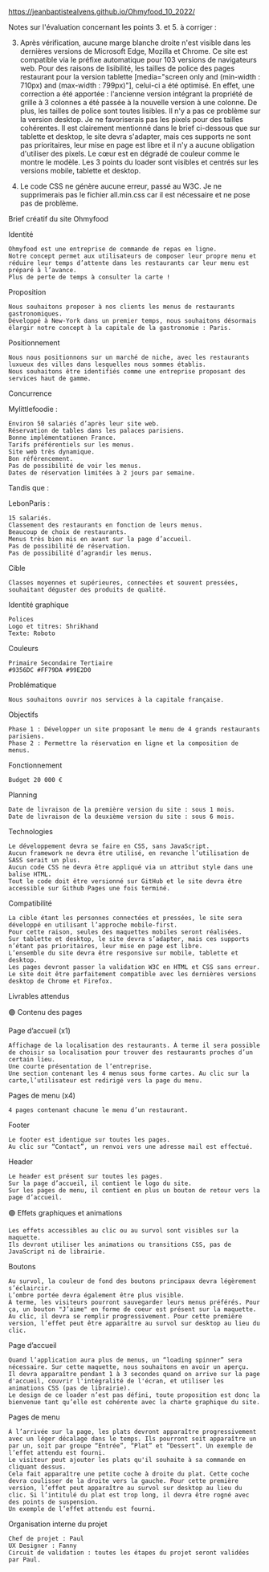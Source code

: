 ﻿https://jeanbaptistealvens.github.io/Ohmyfood_10_2022/

Notes sur l'évaluation concernant les points 3. et 5. à corriger :

3. Après vérification, aucune marge blanche droite n'est visible dans les dernières versions de Microsoft Edge, Mozilla et Chrome. Ce site est compatible via le préfixe automatique pour 103 versions de navigateurs web.
Pour des raisons de lisibilité, les tailles de police des pages restaurant pour la version tablette [media="screen only and (min-width : 710px) and (max-width : 799px)"], celui-ci a été optimisé. En effet, une correction a été apportée : l'ancienne version intégrant la propriété de grille à 3 colonnes a été passée à la nouvelle version à une colonne.
De plus, les tailles de police sont toutes lisibles. Il n'y a pas ce problème sur la version desktop. Je ne favoriserais pas les pixels pour des tailles cohérentes. Il est clairement mentionné dans le brief ci-dessous que sur tablette et desktop, le site devra s'adapter, mais ces supports ne sont pas prioritaires, leur mise en page est libre et il n'y a aucune obligation d'utiliser des pixels.
Le cœur est en dégradé de couleur comme le montre le modèle.
Les 3 points du loader sont visibles et centrés sur les versions mobile, tablette et desktop.

5. Le code CSS ne génère aucune erreur, passé au W3C. Je ne supprimerais pas le fichier all.min.css car il est nécessaire et ne pose pas de problème.


Brief créatif du site Ohmyfood

Identité

    Ohmyfood est une entreprise de commande de repas en ligne.
    Notre concept permet aux utilisateurs de composer leur propre menu et réduire leur temps d’attente dans les restaurants car leur menu est préparé à l’avance.
    Plus de perte de temps à consulter la carte !

Proposition

    Nous souhaitons proposer à nos clients les menus de restaurants gastronomiques.
    Développé à New-York dans un premier temps, nous souhaitons désormais élargir notre concept à la capitale de la gastronomie : Paris.

Positionnement

    Nous nous positionnons sur un marché de niche, avec les restaurants luxueux des villes dans lesquelles nous sommes établis.
    Nous souhaitons être identifiés comme une entreprise proposant des services haut de gamme.

Concurrence

Mylittlefoodie :

    Environ 50 salariés d’après leur site web.
    Réservation de tables dans les palaces parisiens.
    Bonne implémentationen France.
    Tarifs préférentiels sur les menus.
    Site web très dynamique.
    Bon référencement.
    Pas de possibilité de voir les menus.
    Dates de réservation limitées à 2 jours par semaine.

Tandis que :

LebonParis :

    15 salariés.
    Classement des restaurants en fonction de leurs menus.
    Beaucoup de choix de restaurants.
    Menus très bien mis en avant sur la page d’accueil.
    Pas de possibilité de réservation.
    Pas de possibilité d’agrandir les menus.

Cible

    Classes moyennes et supérieures, connectées et souvent pressées, souhaitant déguster des produits de qualité.

Identité graphique

    Polices
    Logo et titres: Shrikhand
    Texte: Roboto

Couleurs

    Primaire Secondaire Tertiaire
    #9356DC #FF79DA #99E2D0

Problématique

    Nous souhaitons ouvrir nos services à la capitale française.

Objectifs

    Phase 1 : Développer un site proposant le menu de 4 grands restaurants parisiens.
    Phase 2 : Permettre la réservation en ligne et la composition de menus.

Fonctionnement

    Budget 20 000 €

Planning

    Date de livraison de la première version du site : sous 1 mois.
    Date de livraison de la deuxième version du site : sous 6 mois.

Technologies

    Le développement devra se faire en CSS, sans JavaScript.
    Aucun framework ne devra être utilisé, en revanche l’utilisation de SASS serait un plus.
    Aucun code CSS ne devra être appliqué via un attribut style dans une balise HTML.
    Tout le code doit être versionné sur GitHub et le site devra être accessible sur Github Pages une fois terminé.

Compatibilité

    La cible étant les personnes connectées et pressées, le site sera développé en utilisant l’approche mobile-first.
    Pour cette raison, seules des maquettes mobiles seront réalisées.
    Sur tablette et desktop, le site devra s’adapter, mais ces supports n’étant pas prioritaires, leur mise en page est libre.
    L’ensemble du site devra être responsive sur mobile, tablette et desktop.
    Les pages devront passer la validation W3C en HTML et CSS sans erreur.
    Le site doit être parfaitement compatible avec les dernières versions desktop de Chrome et Firefox.

Livrables attendus

🟣 Contenu des pages

Page d’accueil (x1)

    Affichage de la localisation des restaurants. À terme il sera possible de choisir sa localisation pour trouver des restaurants proches d’un certain lieu.
    Une courte présentation de l’entreprise.
    Une section contenant les 4 menus sous forme cartes. Au clic sur la carte,l’utilisateur est redirigé vers la page du menu.

Pages de menu (x4)

    4 pages contenant chacune le menu d’un restaurant.

Footer

    Le footer est identique sur toutes les pages.
    Au clic sur “Contact”, un renvoi vers une adresse mail est effectué.

Header

    Le header est présent sur toutes les pages.
    Sur la page d’accueil, il contient le logo du site.
    Sur les pages de menu, il contient en plus un bouton de retour vers la page d’accueil.

🟣 Effets graphiques et animations

    Les effets accessibles au clic ou au survol sont visibles sur la maquette.
    Ils devront utiliser les animations ou transitions CSS, pas de JavaScript ni de librairie.

Boutons

    Au survol, la couleur de fond des boutons principaux devra légèrement s’éclaircir.
    L’ombre portée devra également être plus visible.
    À terme, les visiteurs pourront sauvegarder leurs menus préférés. Pour ça, un bouton "J’aime" en forme de coeur est présent sur la maquette.
    Au clic, il devra se remplir progressivement. Pour cette première version, l’effet peut être apparaître au survol sur desktop au lieu du clic.

Page d’accueil

    Quand l’application aura plus de menus, un “loading spinner” sera nécessaire. Sur cette maquette, nous souhaitons en avoir un aperçu.
    Il devra apparaître pendant 1 à 3 secondes quand on arrive sur la page d'accueil, couvrir l'intégralité de l'écran, et utiliser les animations CSS (pas de librairie).
    Le design de ce loader n’est pas défini, toute proposition est donc la bienvenue tant qu’elle est cohérente avec la charte graphique du site.

Pages de menu

    À l’arrivée sur la page, les plats devront apparaître progressivement avec un léger décalage dans le temps. Ils pourront soit apparaître un par un, soit par groupe “Entrée”, “Plat” et “Dessert”. Un exemple de l’effet attendu est fourni.
    Le visiteur peut ajouter les plats qu'il souhaite à sa commande en cliquant dessus.
    Cela fait apparaître une petite coche à droite du plat. Cette coche devra coulisser de la droite vers la gauche. Pour cette première version, l’effet peut apparaître au survol sur desktop au lieu du clic. Si l’intitulé du plat est trop long, il devra être rogné avec des points de suspension.
    Un exemple de l’effet attendu est fourni.

Organisation interne du projet

    Chef de projet : Paul
    UX Designer : Fanny
    Circuit de validation : toutes les étapes du projet seront validées par Paul.
